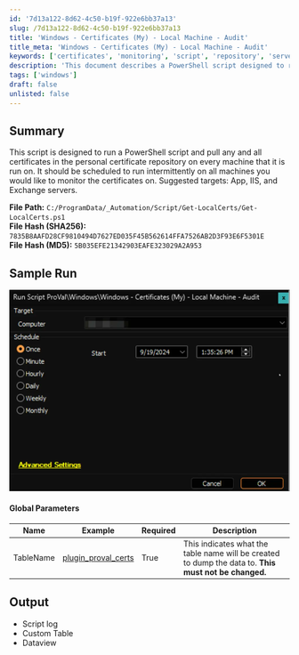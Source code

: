 ```yaml
---
id: '7d13a122-8d62-4c50-b19f-922e6bb37a13'
slug: /7d13a122-8d62-4c50-b19f-922e6bb37a13
title: 'Windows - Certificates (My) - Local Machine - Audit'
title_meta: 'Windows - Certificates (My) - Local Machine - Audit'
keywords: ['certificates', 'monitoring', 'script', 'repository', 'servers']
description: 'This document describes a PowerShell script designed to retrieve all certificates from the personal certificate repository on specified machines. It is recommended for use on App, IIS, and Exchange servers and should be scheduled for regular execution to monitor certificate status effectively.'
tags: ['windows']
draft: false
unlisted: false
---
```


## Summary

This script is designed to run a PowerShell script and pull any and all certificates in the personal certificate repository on every machine that it is run on. It should be scheduled to run intermittently on all machines you would like to monitor the certificates on. Suggested targets: App, IIS, and Exchange servers.

**File Path:** `C:/ProgramData/_Automation/Script/Get-LocalCerts/Get-LocalCerts.ps1`  
**File Hash (SHA256):** `7835B8AAFD28CF9810494D7627ED035F45B562614FFA7526AB2D3F93E6F5301E`  
**File Hash (MD5):** `5B035EFE21342903EAFE323029A2A953`

## Sample Run

![Sample Run](../../../static/img/docs/7d13a122-8d62-4c50-b19f-922e6bb37a13/image_1.webp)

#### Global Parameters

| Name      | Example                                                           | Required | Description                                                                                           |
| --------- | ----------------------------------------------------------------- | -------- | ----------------------------------------------------------------------------------------------------- |
| TableName | [plugin_proval_certs](/docs/44048760-bd04-451d-82ea-b6eee6a03552) | True     | This indicates what the table name will be created to dump the data to. **This must not be changed.** |

## Output

- Script log
- Custom Table
- Dataview
